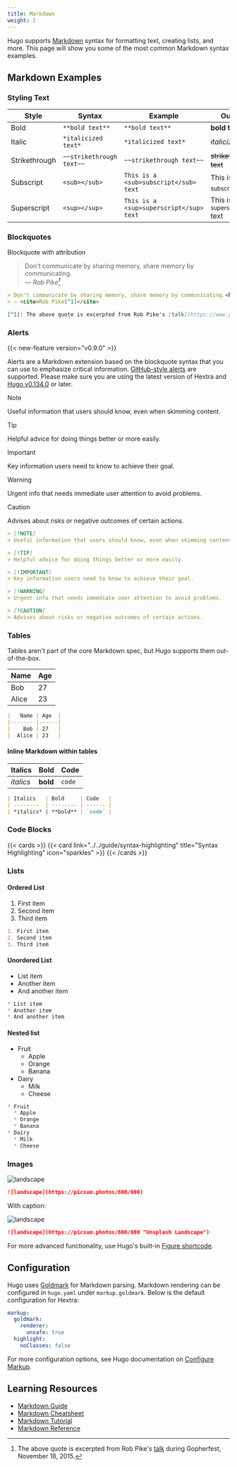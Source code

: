 ```yaml
---
title: Markdown
weight: 2
---
```


Hugo supports [Markdown](https://en.wikipedia.org/wiki/Markdown) syntax for formatting text, creating lists, and more. This page will show you some of the most common Markdown syntax examples.

<!--more-->

## Markdown Examples

### Styling Text

| Style   | Syntax     | Example   | Output   |
| --------  | -------- | ------ | ------ |
| Bold | `**bold text**` | `**bold text**` | **bold text** |
| Italic | `*italicized text*` | `*italicized text*` | *italicized text* |
| Strikethrough | `~~strikethrough text~~` | `~~strikethrough text~~` | ~~strikethrough text~~ |
| Subscript | `<sub></sub>` | `This is a <sub>subscript</sub> text` | This is a <sub>subscript</sub> text |
| Superscript | `<sup></sup>` | `This is a <sup>superscript</sup> text` | This is a <sup>superscript</sup> text |

### Blockquotes

Blockquote with attribution

> Don't communicate by sharing memory, share memory by communicating.<br>
> — <cite>Rob Pike[^1]</cite>

[^1]: The above quote is excerpted from Rob Pike's [talk](https://www.youtube.com/watch?v=PAAkCSZUG1c) during Gopherfest, November 18, 2015.

```markdown {filename=Markdown}
> Don't communicate by sharing memory, share memory by communicating.<br>
> — <cite>Rob Pike[^1]</cite>

[^1]: The above quote is excerpted from Rob Pike's [talk](https://www.youtube.com/watch?v=PAAkCSZUG1c) during Gopherfest, November 18, 2015.
```

### Alerts

{{< new-feature version="v0.9.0" >}}

Alerts are a Markdown extension based on the blockquote syntax that you can use to emphasize critical information.
[GitHub-style alerts](https://docs.github.com/en/get-started/writing-on-github/getting-started-with-writing-and-formatting-on-github/basic-writing-and-formatting-syntax#alerts) are supported.
Please make sure you are using the latest version of Hextra and [Hugo v0.134.0](https://github.com/gohugoio/hugo/releases/tag/v0.134.0) or later.

> [!NOTE]
> Useful information that users should know, even when skimming content.

> [!TIP]
> Helpful advice for doing things better or more easily.

> [!IMPORTANT]
> Key information users need to know to achieve their goal.

> [!WARNING]
> Urgent info that needs immediate user attention to avoid problems.

> [!CAUTION]
> Advises about risks or negative outcomes of certain actions.

```markdown {filename=Markdown}
> [!NOTE]
> Useful information that users should know, even when skimming content.

> [!TIP]
> Helpful advice for doing things better or more easily.

> [!IMPORTANT]
> Key information users need to know to achieve their goal.

> [!WARNING]
> Urgent info that needs immediate user attention to avoid problems.

> [!CAUTION]
> Advises about risks or negative outcomes of certain actions.
```

### Tables

Tables aren't part of the core Markdown spec, but Hugo supports them out-of-the-box.

|   Name | Age  |
|--------|------|
|    Bob | 27   |
|  Alice | 23   |

```markdown {filename=Markdown}
|   Name | Age  |
|--------|------|
|    Bob | 27   |
|  Alice | 23   |
```

#### Inline Markdown within tables

| Italics   | Bold     | Code   |
| --------  | -------- | ------ |
| *italics* | **bold** | `code` |

```markdown {filename=Markdown}
| Italics   | Bold     | Code   |
| --------  | -------- | ------ |
| *italics* | **bold** | `code` |
```

### Code Blocks

{{< cards >}}
  {{< card link="../../guide/syntax-highlighting" title="Syntax Highlighting" icon="sparkles" >}}
{{< /cards >}}

### Lists

#### Ordered List

1. First item
2. Second item
3. Third item

```markdown {filename=Markdown}
1. First item
2. Second item
3. Third item
```

#### Unordered List

* List item
* Another item
* And another item

```markdown {filename=Markdown}
* List item
* Another item
* And another item
```

#### Nested list

* Fruit
  * Apple
  * Orange
  * Banana
* Dairy
  * Milk
  * Cheese

```markdown {filename=Markdown}
* Fruit
  * Apple
  * Orange
  * Banana
* Dairy
  * Milk
  * Cheese
```

### Images

![landscape](https://picsum.photos/800/600)

```markdown {filename=Markdown}
![landscape](https://picsum.photos/800/600)
```

With caption:

![landscape](https://picsum.photos/800/600 "Unsplash Landscape")

```markdown {filename=Markdown}
![landscape](https://picsum.photos/800/600 "Unsplash Landscape")
```

For more advanced functionality, use Hugo's built-in [Figure shortcode](https://gohugo.io/shortcodes/figure/).

## Configuration

Hugo uses [Goldmark](https://github.com/yuin/goldmark) for Markdown parsing.
Markdown rendering can be configured in `hugo.yaml` under `markup.goldmark`.
Below is the default configuration for Hextra:

```yaml {filename="hugo.yaml"}
markup:
  goldmark:
    renderer:
      unsafe: true
  highlight:
    noClasses: false
```

For more configuration options, see Hugo documentation on [Configure Markup](https://gohugo.io/getting-started/configuration-markup/).

## Learning Resources

* [Markdown Guide](https://www.markdownguide.org/)
* [Markdown Cheatsheet](https://github.com/adam-p/markdown-here/wiki/Markdown-Cheatsheet)
* [Markdown Tutorial](https://www.markdowntutorial.com/)
* [Markdown Reference](https://commonmark.org/help/)
